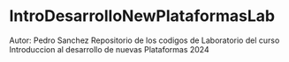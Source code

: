 # IntroDesarrolloNewPlataformasLab

Autor: Pedro Sanchez
Repositorio de los codigos de Laboratorio del curso 
Introduccion al desarrollo de  nuevas Plataformas
2024
